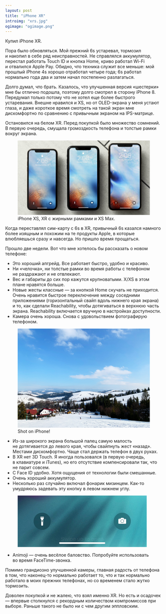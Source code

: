 ```yaml
---
layout: post
title: "iPhone XR"
introimg: "xrs.jpg"
ogimage: "ogimage.png"
---
```


Купил iPhone XR.

Пора было обновляться. Мой прежний 6s устаревал, тормозил и накопил в себе ряд неисправностей. Не справлялся аккумулятор, перестал работать Touch ID и кнопка Home, криво работал Wi-Fi и отвалился Apple Pay.<!-- more --> Обидно, что техника служит все меньше: мой прошлый iPhone 4s хорошо отработал четыре года; 6s работал нормально года два и затем начал постепенно разлагаться.

Долго думал, что брать. Казалось, что улучшенная версия «шестерки» мне бы отлично подошла, поэтому долго смотрел в сторону iPhone 8. Передумал только потому что не хотел еще более быстрого устаревания. Внешне нравился и XS, но от OLED-экрана у меня устают глаза, и даже короткое время смотреть на такой экран мне дискомфортно по сравнению с привычным экраном на IPS-матрице.

Остановился на белом XR. Перед покупкой было множество сомнений. В первую очередь, смущала громоздкость телефона и толстые рамки вокруг экрана.

<figure>
  <img src="/i/blog/iphone-xr/comparison.jpeg" alt="">
  <figcaption>iPhone XS, XR с жирными рамками и XS Max.</figcaption>
</figure>

Когда переставлял сим-карту с 6s в XR, привычный 6s казался намного более изящным и похожим на те продукты Apple, в которые влюбляешься сразу и навсегда. Но пришло время прощаться.

Прошло две недели. Вот что мне хотелось бы рассказать о новом телефоне:

- Это хороший апгрейд. Все работает быстро, удобно и красиво.
- Ни «челочка», ни толстые рамки во время работы с телефоном не раздражают и не отвлекают.
- Вес и габариты до сих пор кажутся крупноватыми. X/XS в этом плане нравятся больше.
- Новые жесты классные — за кнопкой Home скучать не приходится. Очень нравится быстрое переключение между соседними приложениями (горизонтальный свайп вдоль нижнего края экрана) и то, как сделали Reachability, чтобы дотягиваться в верхнюю часть экрана. Reachability включается вручную в настройках доступности.
- Камера очень хороша. Снова с удовольствием фотографирую телефоном.

<figure class="figure--wide">
  <img src="/i/blog/iphone-xr/podobovets.jpg" alt="">
  <figcaption>Shot on iPhone!</figcaption>
</figure>

- Из-за широкого экрана большой палец самую малость не дотягивается до левого края, чтобы свайпнуть жест «назад». Местами дискомфортно. Чаще стал держать телефон в двух руках.
- В XR нет 3D Touch. Я иногда пользовался (в первую очередь, в клавиатуре и iTunes), но его отсутствие компенсировали так, что не парит совсем.
- С Face ID удобно. Хотя ощущения от технологии были смешанные.
- Очень хороший аккумулятор.
- Несколько раз случайно включал фонарик мизинцем. Как-то умудряюсь задевать эту кнопку в левом нижнем углу.

<figure class="figure--center">
  <img src="/i/blog/iphone-xr/IMG_0316.jpeg" style="width: 414px;" alt="">
</figure>

- Animoji — очень весёлое баловство. Попробуйте использовать во время FaceTime-звонка.

Помимо грандиозно улучшенной камеры, главная радость от телефона в том, что наконец-то нормально работает то, что и так нормально работало в моих прежних телефонах, но со временем стало жутко тормозить.

Доволен покупкой и не жалею, что взял именно XR. Но есть и осадочек — впервые столкнулся с рекордным количеством компромиссов при выборе. Раньше такого не было ни с чем другим эппловским.